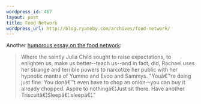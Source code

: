 ```yaml
--- 
wordpress_id: 467
layout: post
title: Food Network
wordpress_url: http://blog.ryaneby.com/archives/food-network/
---
```

Another <a href="http://blog.ruhlman.com/2007/02/guest_blogging_.html">humorous essay on the food network</a>:

<blockquote>Where the saintly Julia Child sought to raise expectations, to enlighten us, make us better--teach us--and in fact, did, Rachael uses her strange and terrible powers to narcotize her public with her hypnotic mantra of Yummo and Evoo and Sammys. "Youâ€™re doing just fine. You donâ€™t even have to chop an onion--you can buy it already chopped. Aspire to nothingâ€¦Just sit there. Have another Triscuitâ€¦Sleepâ€¦.sleepâ€¦."</blockquote>
